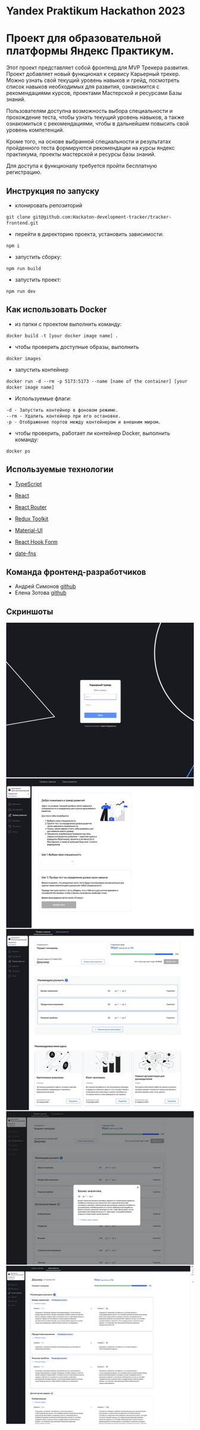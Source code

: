 # Yandex Praktikum Hackathon 2023

# Проект для образовательной платформы Яндекс Практикум.

Этот проект представляет собой фронтенд для MVP Трекера развития. Проект добавляет новый функционал к сервису Карьерный трекер. Можно узнать свой текущий уровень навыков и грейд, посмотреть список навыков необходимых для развития, ознакомится с рекомендациями курсов, проектами Мастерской и ресурсами Базы знаний.

Пользователям доступна возможность выбора специальности и прохождение теста, чтобы узнать текущий уровень навыков, а также ознакомиться с рекомендациями, чтобы в дальнейшем повысить свой уровень компетенций.

Кроме того, на основе выбранной специальности и результатах пройденного теста формируются рекомендации на курсы яндекс практикума, проекты мастерской и ресурсы базы знаний.

Для доступа к функционалу требуется пройти бесплатную регистрацию.


## Инструкция по запуску ##
- клонировать репозиторий
```
git clone git@github.com:Hackaton-development-tracker/tracker-frontend.git
```
- перейти в директорию проекта, установить зависимости: 
```
npm i
```
- запустить сборку:
```
npm run build
```
- запустить проект: 
```
npm run dev
```

## Как использовать Docker ##
- из папки с проектом выполнить команду:
```
docker build -t [your docker image name] .
```
- чтобы проверить доступные образы, выполнить
```
docker images
```
- запустить контейнер
```
docker run -d --rm -p 5173:5173 --name [name of the container] [your docker image name]
```
- Используемые флаги:
```
-d - Запустить контейнер в фоновом режиме.
--rm - Удалить контейнер при его остановке.
-p - Отображение портов между контейнером и внешним миром.
```
- чтобы проверить, работает ли  контейнер Docker, выполнить команду:
```
docker ps
```

## Используемые технологии ##
- [TypeScript](https://www.typescriptlang.org/)
- [React](https://ru.reactjs.org/)
- [React Router](https://reactrouter.com/en/main)
- [Redux Toolkit](https://redux-toolkit.js.org/)
- [Material-UI](https://material-ui.com/)
- [React Hook Form](https://www.react-hook-form.com/)

- [date-fns](https://date-fns.org/)

## Команда фронтенд-разработчиков
- Андрей Симонов [github](https://github.com/2web)
- Елена Зотова [github](https://github.com/e-zotova)

## Скриншоты
![Логин](./src/static/assets/images/screenshot1.png)
![Начало теста](./src/static/assets/images/screenshot2.png)
![Главный экран](./src/static/assets/images/screenshot3.png)
![Попап](./src/static/assets/images/screenshot4.png)
![Второй экран](./src/static/assets/images/screenshot5.png)